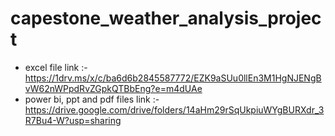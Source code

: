 # capestone_weather_analysis_project
* excel file link :- https://1drv.ms/x/c/ba6d6b2845587772/EZK9aSUu0llEn3M1HgNJENgBvW62nWPpdRvZGpkQTBbEng?e=m4dUAe
* power bi, ppt and pdf  files link :-https://drive.google.com/drive/folders/14aHm29rSqUkpiuWYgBURXdr_3R7Bu4-W?usp=sharing
